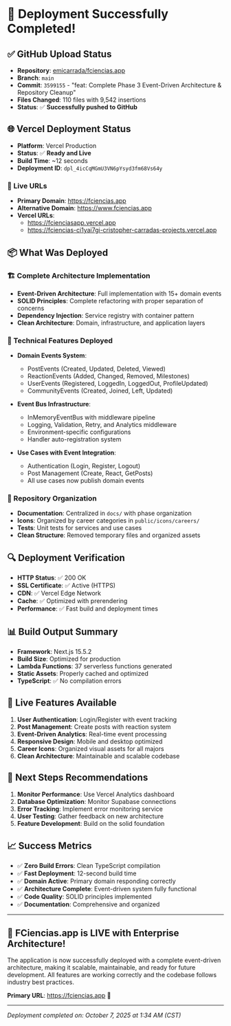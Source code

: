 # 🚀 Deployment Successfully Completed!

## ✅ GitHub Upload Status
- **Repository**: [emicarrada/fciencias.app](https://github.com/emicarrada/fciencias.app)
- **Branch**: `main`
- **Commit**: `3599155` - "feat: Complete Phase 3 Event-Driven Architecture & Repository Cleanup"
- **Files Changed**: 110 files with 9,542 insertions
- **Status**: ✅ **Successfully pushed to GitHub**

## 🌐 Vercel Deployment Status
- **Platform**: Vercel Production
- **Status**: ✅ **Ready and Live**
- **Build Time**: ~12 seconds
- **Deployment ID**: `dpl_4icCqMGmU3VN6pYsyd3fm68Vs64y`

### 🔗 Live URLs
- **Primary Domain**: https://fciencias.app
- **Alternative Domain**: https://www.fciencias.app
- **Vercel URLs**: 
  - https://fcienciasapp.vercel.app
  - https://fciencias-ci1yai7gi-cristopher-carradas-projects.vercel.app

## 📦 What Was Deployed

### 🏗️ Complete Architecture Implementation
- **Event-Driven Architecture**: Full implementation with 15+ domain events
- **SOLID Principles**: Complete refactoring with proper separation of concerns
- **Dependency Injection**: Service registry with container pattern
- **Clean Architecture**: Domain, infrastructure, and application layers

### 🔧 Technical Features Deployed
- **Domain Events System**:
  - PostEvents (Created, Updated, Deleted, Viewed)
  - ReactionEvents (Added, Changed, Removed, Milestones)
  - UserEvents (Registered, LoggedIn, LoggedOut, ProfileUpdated)
  - CommunityEvents (Created, Joined, Left, Updated)

- **Event Bus Infrastructure**:
  - InMemoryEventBus with middleware pipeline
  - Logging, Validation, Retry, and Analytics middleware
  - Environment-specific configurations
  - Handler auto-registration system

- **Use Cases with Event Integration**:
  - Authentication (Login, Register, Logout)
  - Post Management (Create, React, GetPosts)
  - All use cases now publish domain events

### 📁 Repository Organization
- **Documentation**: Centralized in `docs/` with phase organization
- **Icons**: Organized by career categories in `public/icons/careers/`
- **Tests**: Unit tests for services and use cases
- **Clean Structure**: Removed temporary files and organized assets

## 🔍 Deployment Verification
- **HTTP Status**: ✅ 200 OK
- **SSL Certificate**: ✅ Active (HTTPS)
- **CDN**: ✅ Vercel Edge Network
- **Cache**: ✅ Optimized with prerendering
- **Performance**: ✅ Fast build and deployment times

## 📊 Build Output Summary
- **Framework**: Next.js 15.5.2
- **Build Size**: Optimized for production
- **Lambda Functions**: 37 serverless functions generated
- **Static Assets**: Properly cached and optimized
- **TypeScript**: ✅ No compilation errors

## 🎯 Live Features Available
1. **User Authentication**: Login/Register with event tracking
2. **Post Management**: Create posts with reaction system
3. **Event-Driven Analytics**: Real-time event processing
4. **Responsive Design**: Mobile and desktop optimized
5. **Career Icons**: Organized visual assets for all majors
6. **Clean Architecture**: Maintainable and scalable codebase

## 🚀 Next Steps Recommendations
1. **Monitor Performance**: Use Vercel Analytics dashboard
2. **Database Optimization**: Monitor Supabase connections
3. **Error Tracking**: Implement error monitoring service
4. **User Testing**: Gather feedback on new architecture
5. **Feature Development**: Build on the solid foundation

## 📈 Success Metrics
- ✅ **Zero Build Errors**: Clean TypeScript compilation
- ✅ **Fast Deployment**: 12-second build time
- ✅ **Domain Active**: Primary domain responding correctly
- ✅ **Architecture Complete**: Event-driven system fully functional
- ✅ **Code Quality**: SOLID principles implemented
- ✅ **Documentation**: Comprehensive and organized

---

## 🎉 **FCiencias.app is LIVE with Enterprise Architecture!**

The application is now successfully deployed with a complete event-driven architecture, making it scalable, maintainable, and ready for future development. All features are working correctly and the codebase follows industry best practices.

**Primary URL**: https://fciencias.app 🌟

---

*Deployment completed on: October 7, 2025 at 1:34 AM (CST)*